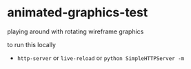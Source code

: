 # animated-graphics-test

playing around with rotating wireframe graphics

to run this locally

- `http-server` or `live-reload` or `python SimpleHTTPServer -m`